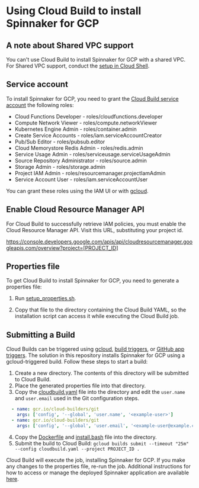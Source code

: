 # Using Cloud Build to install Spinnaker for GCP

## A note about Shared VPC support

You can't use Cloud Build to install Spinnaker for GCP with a shared VPC. For Shared VPC support, conduct the [setup in Cloud Shell](https://cloud.google.com/docs/ci-cd/spinnaker/spinnaker-for-gcp).

## Service account

To install Spinnaker for GCP, you need to grant the [Cloud Build service account](https://console.cloud.google.com/cloud-build/settings) the following roles:

- Cloud Functions Developer - roles/cloudfunctions.developer
- Compute Network Viewer - roles/compute.networkViewer
- Kubernetes Engine Admin - roles/container.admin 
- Create Service Accounts - roles/iam.serviceAccountCreator
- Pub/Sub Editor - roles/pubsub.editor
- Cloud Memorystore Redis Admin - roles/redis.admin
- Service Usage Admin - roles/serviceusage.serviceUsageAdmin
- Source Repository Administrator - roles/source.admin
- Storage Admin - roles/storage.admin
- Project IAM Admin - roles/resourcemanager.projectIamAdmin
- Service Account User - roles/iam.serviceAccountUser

You can grant these roles using the IAM UI or with [gcloud](https://cloud.google.com/sdk/gcloud/reference/projects/add-iam-policy-binding).

## Enable Cloud Resource Manager API

For Cloud Build to successfully retrieve IAM policies, you must enable the Cloud Resource Manager API. Visit this URL, substituting your project id.

https://console.developers.google.com/apis/api/cloudresourcemanager.googleapis.com/overview?project=[PROJECT_ID]

## Properties file

To get Cloud Build to install Spinnaker for GCP, you need to generate a properties file:

 1. Run [setup_properties.sh](../scripts/install/setup_properties.sh).
 
 1. Copy that file to the directory containing the Cloud Build YAML, so the installation script can access it while executing the Cloud Build job.

## Submitting a Build

Cloud Builds can be triggered using [gcloud](https://cloud.google.com/cloud-build/docs/running-builds/start-build-manually), [build triggers](https://cloud.google.com/cloud-build/docs/running-builds/automate-builds), or [GitHub app triggers](https://cloud.google.com/cloud-build/docs/create-github-app-triggers). The solution in this repository installs Spinnaker for GCP using a gcloud-triggered build. Follow these steps to start a build:

1. Create a new directory. The contents of this directory will be submitted to Cloud Build.
2. Place the generated properties file into that directory.
3. Copy the [cloudbuild.yaml](cloudbuild.yaml) file into the directory and edit the `user.name` and `user.email` used in the Git configuration steps.

```yaml
  - name: gcr.io/cloud-builders/git
    args: ['config', '--global', 'user.name', '<example-user>']
  - name: gcr.io/cloud-builders/git
    args: ['config', '--global', 'user.email', '<example-user@example.com>']
```

4. Copy the [Dockerfile](Dockerfile) and [install.bash](install.bash) file into the directory.
5. Submit the build to Cloud Build: `gcloud builds submit --timeout "25m"  --config cloudbuild.yaml --project PROJECT_ID .`

Cloud Build will execute the job, installing Spinnaker for GCP. If you make any changes to the properties file, re-run the job. Additional instructions for how to access or manage the deployed Spinnaker application are available [here](https://cloud.google.com/docs/ci-cd/spinnaker/spinnaker-for-gcp#access_spinnaker).
